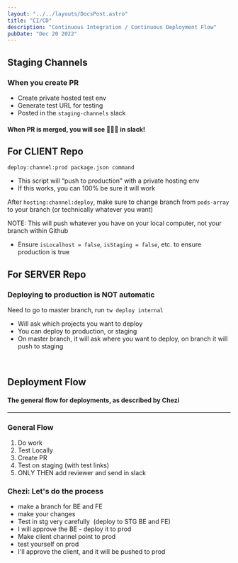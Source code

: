 ```yaml
---
layout: "../../layouts/DocsPost.astro"
title: "CI/CD"
description: "Continuous Integration / Continuous Deployment Flow"
pubDate: "Dec 20 2022"
---
```


## Staging Channels

### When you create PR

- Create private hosted test env
- Generate test URL for testing
- Posted in the `staging-channels` slack

#### When PR is merged, you will see 🚀🚀🚀 in slack!


## For CLIENT Repo

```
deploy:channel:prod package.json command
```

- This script will “push to production” with a private hosting env
- If this works, you can 100% be sure it will work

After `hosting:channel:deploy`, make sure to change branch from `pods-array` to your branch (or technically whatever you want)

NOTE: This will push whatever you have on your local computer, not your branch within Github
- Ensure `isLocalhost = false`, `isStaging = false`, etc. to ensure production is true


## For SERVER Repo

### Deploying to production is NOT automatic

Need to go to master branch, run `tw deploy internal`
- Will ask which projects you want to deploy
- You can deploy to production, or staging
- On master branch, it will ask where you want to deploy, on branch it will push to staging

<br>

## Deployment Flow

#### The general flow for deployments, as described by Chezi

<hr>

### General Flow

1. Do work
1. Test Locally
1. Create PR
1. Test on staging (with test links)
1. ONLY THEN add reviewer and send in slack


### Chezi: Let's do the process

- make a branch for BE and FE
- make your changes
- Test in stg very carefully  (deploy to STG BE and FE)
- I will approve the BE - deploy it to prod
- Make client channel point to prod
- test yourself on prod
- I'll approve the client, and it will be pushed to prod

